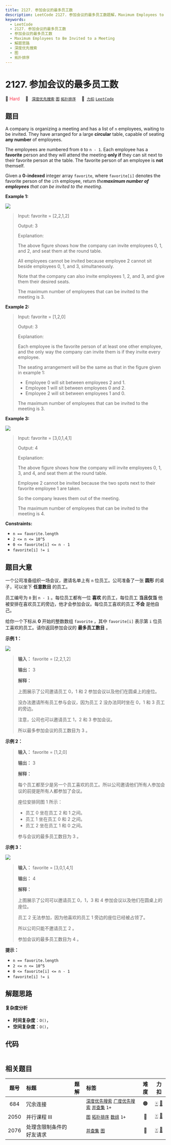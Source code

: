 ```yaml
---
title: 2127. 参加会议的最多员工数
description: LeetCode 2127. 参加会议的最多员工数题解，Maximum Employees to Be Invited to a Meeting，包含解题思路、复杂度分析以及完整的 JavaScript 代码实现。
keywords:
  - LeetCode
  - 2127. 参加会议的最多员工数
  - 参加会议的最多员工数
  - Maximum Employees to Be Invited to a Meeting
  - 解题思路
  - 深度优先搜索
  - 图
  - 拓扑排序
---
```


# 2127. 参加会议的最多员工数

🔴 <font color=#ff334b>Hard</font>&emsp; 🔖&ensp; [`深度优先搜索`](/tag/depth-first-search.md) [`图`](/tag/graph.md) [`拓扑排序`](/tag/topological-sort.md)&emsp; 🔗&ensp;[`力扣`](https://leetcode.cn/problems/maximum-employees-to-be-invited-to-a-meeting) [`LeetCode`](https://leetcode.com/problems/maximum-employees-to-be-invited-to-a-meeting)

## 题目

A company is organizing a meeting and has a list of `n` employees, waiting to
be invited. They have arranged for a large **circular** table, capable of
seating **any number** of employees.

The employees are numbered from `0` to `n - 1`. Each employee has a
**favorite** person and they will attend the meeting **only if** they can sit
next to their favorite person at the table. The favorite person of an employee
is **not** themself.

Given a **0-indexed** integer array `favorite`, where `favorite[i]` denotes
the favorite person of the `ith` employee, return _the**maximum number of
employees** that can be invited to the meeting_.



**Example 1:**

![](https://assets.leetcode.com/uploads/2021/12/14/ex1.png)

> Input: favorite = [2,2,1,2]
> 
> Output: 3
> 
> Explanation:
> 
> The above figure shows how the company can invite employees 0, 1, and 2, and seat them at the round table.
> 
> All employees cannot be invited because employee 2 cannot sit beside employees 0, 1, and 3, simultaneously.
> 
> Note that the company can also invite employees 1, 2, and 3, and give them their desired seats.
> 
> The maximum number of employees that can be invited to the meeting is 3. 

**Example 2:**

> Input: favorite = [1,2,0]
> 
> Output: 3
> 
> Explanation: 
> 
> Each employee is the favorite person of at least one other employee, and the only way the company can invite them is if they invite every employee.
> 
> The seating arrangement will be the same as that in the figure given in example 1:
> - Employee 0 will sit between employees 2 and 1.
> - Employee 1 will sit between employees 0 and 2.
> - Employee 2 will sit between employees 1 and 0.
> 
> The maximum number of employees that can be invited to the meeting is 3.

**Example 3:**

![](https://assets.leetcode.com/uploads/2021/12/14/ex2.png)

> Input: favorite = [3,0,1,4,1]
> 
> Output: 4
> 
> Explanation:
> 
> The above figure shows how the company will invite employees 0, 1, 3, and 4, and seat them at the round table.
> 
> Employee 2 cannot be invited because the two spots next to their favorite employee 1 are taken.
> 
> So the company leaves them out of the meeting.
> 
> The maximum number of employees that can be invited to the meeting is 4.

**Constraints:**

  * `n == favorite.length`
  * `2 <= n <= 10^5`
  * `0 <= favorite[i] <= n - 1`
  * `favorite[i] != i`


## 题目大意

一个公司准备组织一场会议，邀请名单上有 `n` 位员工。公司准备了一张 **圆形**  的桌子，可以坐下 **任意数目**  的员工。

员工编号为 `0` 到 `n - 1` 。每位员工都有一位 **喜欢**  的员工，每位员工 **当且仅当**
他被安排在喜欢员工的旁边，他才会参加会议。每位员工喜欢的员工 **不会**  是他自己。

给你一个下标从 **0**  开始的整数数组 `favorite` ，其中 `favorite[i]` 表示第 `i` 位员工喜欢的员工。请你返回参加会议的
**最多员工数目**  。



**示例 1：**

![](https://assets.leetcode.com/uploads/2021/12/14/ex1.png)

> 
> 
> 
> 
> 
> **输入：** favorite = [2,2,1,2]
> 
> **输出：** 3
> 
> **解释：**
> 
> 上图展示了公司邀请员工 0，1 和 2 参加会议以及他们在圆桌上的座位。
> 
> 没办法邀请所有员工参与会议，因为员工 2 没办法同时坐在 0，1 和 3 员工的旁边。
> 
> 注意，公司也可以邀请员工 1，2 和 3 参加会议。
> 
> 所以最多参加会议的员工数目为 3 。
> 
> 

**示例 2：**

> 
> 
> 
> 
> 
> **输入：** favorite = [1,2,0]
> 
> **输出：** 3
> 
> **解释：**
> 
> 每个员工都至少是另一个员工喜欢的员工。所以公司邀请他们所有人参加会议的前提是所有人都参加了会议。
> 
> 座位安排同图 1 所示：
> - 员工 0 坐在员工 2 和 1 之间。
> - 员工 1 坐在员工 0 和 2 之间。
> - 员工 2 坐在员工 1 和 0 之间。
> 
> 参与会议的最多员工数目为 3 。
> 
> 

**示例 3：**

![](https://assets.leetcode.com/uploads/2021/12/14/ex2.png)

> 
> 
> 
> 
> 
> **输入：** favorite = [3,0,1,4,1]
> 
> **输出：** 4
> 
> **解释：**
> 
> 上图展示了公司可以邀请员工 0，1，3 和 4 参加会议以及他们在圆桌上的座位。
> 
> 员工 2 无法参加，因为他喜欢的员工 1 旁边的座位已经被占领了。
> 
> 所以公司只能不邀请员工 2 。
> 
> 参加会议的最多员工数目为 4 。
> 
> 



**提示：**

  * `n == favorite.length`
  * `2 <= n <= 10^5`
  * `0 <= favorite[i] <= n - 1`
  * `favorite[i] != i`


## 解题思路

#### 复杂度分析

- **时间复杂度**：`O()`，
- **空间复杂度**：`O()`，

## 代码

```javascript

```

## 相关题目

<!-- prettier-ignore -->
| 题号 | 标题 | 题解 | 标签 | 难度 | 力扣 |
| :------: | :------ | :------: | :------ | :------: | :------: |
| 684 | 冗余连接 |  |  [`深度优先搜索`](/tag/depth-first-search.md) [`广度优先搜索`](/tag/breadth-first-search.md) [`并查集`](/tag/union-find.md) `1+` | 🟠 | [🀄️](https://leetcode.cn/problems/redundant-connection) [🔗](https://leetcode.com/problems/redundant-connection) |
| 2050 | 并行课程 III |  |  [`图`](/tag/graph.md) [`拓扑排序`](/tag/topological-sort.md) [`数组`](/tag/array.md) `1+` | 🔴 | [🀄️](https://leetcode.cn/problems/parallel-courses-iii) [🔗](https://leetcode.com/problems/parallel-courses-iii) |
| 2076 | 处理含限制条件的好友请求 |  |  [`并查集`](/tag/union-find.md) [`图`](/tag/graph.md) | 🔴 | [🀄️](https://leetcode.cn/problems/process-restricted-friend-requests) [🔗](https://leetcode.com/problems/process-restricted-friend-requests) |